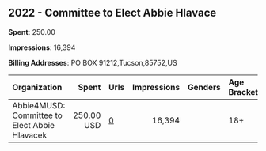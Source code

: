 ## 2022 - Committee to Elect Abbie Hlavace 
**Spent**: 250.00

**Impressions**: 16,394

**Billing Addresses**: PO BOX 91212,Tucson,85752,US

|Organization|Spent|Urls|Impressions|Genders|Age Brackets|Country Codes|
|:---|---:|:---|---:|:---|:---|:---|
|Abbie4MUSD: Committee to Elect Abbie Hlavacek|250.00 USD|[0](https://www.snap.com/political-ads/asset/da0575e10ad774d2001d62baea09cd1c9f4ca81361e6e36af40880023e3a57ac?mediaType=jpeg)|16,394||18+|united states|
